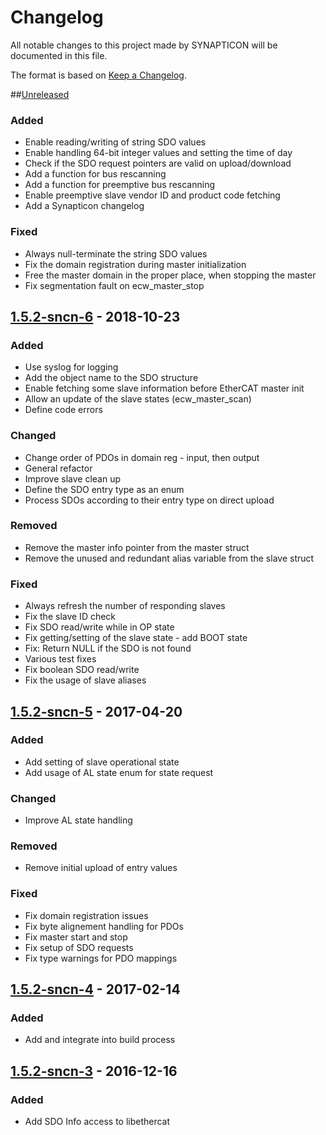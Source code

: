 # Changelog
All notable changes to this project made by SYNAPTICON will be documented in this file.

The format is based on [Keep a Changelog](http://keepachangelog.com/en/1.0.0/).

##[Unreleased]
### Added
- Enable reading/writing of string SDO values
- Enable handling 64-bit integer values and setting the time of day
- Check if the SDO request pointers are valid on upload/download
- Add a function for bus rescanning
- Add a function for preemptive bus rescanning
- Enable preemptive slave vendor ID and product code fetching
- Add a Synapticon changelog

### Fixed
- Always null-terminate the string SDO values
- Fix the domain registration during master initialization
- Free the master domain in the proper place, when stopping the master
- Fix segmentation fault on ecw_master_stop

## [1.5.2-sncn-6] - 2018-10-23
### Added
- Use syslog for logging
- Add the object name to the SDO structure
- Enable fetching some slave information before EtherCAT master init
- Allow an update of the slave states (ecw_master_scan)
- Define code errors

### Changed
- Change order of PDOs in domain reg - input, then output
- General refactor
- Improve slave clean up
- Define the SDO entry type as an enum
- Process SDOs according to their entry type on direct upload

### Removed
- Remove the master info pointer from the master struct
- Remove the unused and redundant alias variable from the slave struct

### Fixed
- Always refresh the number of responding slaves
- Fix the slave ID check
- Fix SDO read/write while in OP state
- Fix getting/setting of the slave state - add BOOT state
- Fix: Return NULL if the SDO is not found
- Various test fixes
- Fix boolean SDO read/write
- Fix the usage of slave aliases

## [1.5.2-sncn-5] - 2017-04-20
### Added
- Add setting of slave operational state
- Add usage of AL state enum for state request

### Changed
- Improve AL state handling

### Removed
- Remove initial upload of entry values

### Fixed
- Fix domain registration issues
- Fix byte alignement handling for PDOs
- Fix master start and stop
- Fix setup of SDO requests
- Fix type warnings for PDO mappings

## [1.5.2-sncn-4] - 2017-02-14
### Added
- Add and integrate into build process

## [1.5.2-sncn-3] - 2016-12-16
### Added
- Add SDO Info access to libethercat

[Unreleased]: https://github.com/synapticon/Etherlab_EtherCAT_Master/compare/v1.5.2-sncn-6...HEAD
[1.5.2-sncn-6]: https://github.com/synapticon/Etherlab_EtherCAT_Master/compare/v1.5.2-sncn-5...v1.5.2-sncn-6
[1.5.2-sncn-5]: https://github.com/synapticon/Etherlab_EtherCAT_Master/compare/v1.5.2-sncn-4...v1.5.2-sncn-5
[1.5.2-sncn-4]: https://github.com/synapticon/Etherlab_EtherCAT_Master/compare/v1.5.2-sncn-3...v1.5.2-sncn-4
[1.5.2-sncn-3]: https://github.com/synapticon/Etherlab_EtherCAT_Master/compare/v1.5.2-sncn-2...v1.5.2-sncn-3
